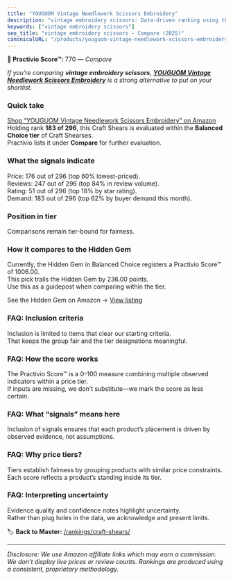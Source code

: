 ```yaml
---
title: "YOUGUOM Vintage Needlework Scissors Embroidery"
description: "vintage embroidery scissors: Data-driven ranking using the Practivio Score™. Positioned by quality, value, demand, findability, momentum."
keywords: ["vintage embroidery scissors"]
seo_title: "vintage embroidery scissors — Compare (2025)"
canonicalURL: "/products/youguom-vintage-needlework-scissors-embroidery-B0DSWK4YXY/"
---
```


**🛒 Practivio Score™:** 770 — _Compare_


*If you're comparing **vintage embroidery scissors**, **[YOUGUOM Vintage Needlework Scissors Embroidery](https://www.amazon.com/dp/B0DSWK4YXY?tag=practivio-20)** is a strong alternative to put on your shortlist.*
### Quick take
[Shop “YOUGUOM Vintage Needlework Scissors Embroidery” on Amazon](https://www.amazon.com/dp/B0DSWK4YXY?tag=practivio-20)
Holding rank **183 of 296**, this Craft Shears is evaluated within the **Balanced Choice tier** of Craft Shearses.  
Practivio lists it under **Compare** for further evaluation.

### What the signals indicate
Price: 176 out of 296 (top 60% lowest-priced).  
Reviews: 247 out of 296 (top 84% in review volume).  
Rating: 51 out of 296 (top 18% by star rating).  
Demand: 183 out of 296 (top 62% by buyer demand this month).

### Position in tier
Comparisons remain tier-bound for fairness.

### How it compares to the Hidden Gem
Currently, the Hidden Gem in Balanced Choice registers a Practivio Score™ of 1006.00.  
This pick trails the Hidden Gem by 236.00 points.  
Use this as a guidepost when comparing within the tier.  

See the Hidden Gem on Amazon → [View listing](https://www.amazon.com/dp/B08FLKHG8J?tag=practivio-20)

### FAQ: Inclusion criteria
Inclusion is limited to items that clear our starting criteria.  
That keeps the group fair and the tier designations meaningful.

### FAQ: How the score works
The Practivio Score™ is a 0–100 measure combining multiple observed indicators within a price tier.  
If inputs are missing, we don’t substitute—we mark the score as less certain.

### FAQ: What “signals” means here
Inclusion of signals ensures that each product’s placement is driven by observed evidence, not assumptions.

### FAQ: Why price tiers?
Tiers establish fairness by grouping products with similar price constraints.  
Each score reflects a product’s standing inside its tier.

### FAQ: Interpreting uncertainty
Evidence quality and confidence notes highlight uncertainty.  
Rather than plug holes in the data, we acknowledge and present limits.

<!-- Missing template for Compare/CompareWithinPriceClass -->


🏷️ **Back to Master:** [/rankings/craft-shears/](/rankings/craft-shears/)

---
_Disclosure: We use Amazon affiliate links which may earn a commission. We don’t display live prices or review counts. Rankings are produced using a consistent, proprietary methodology._
